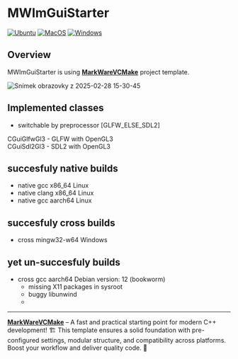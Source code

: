 # MWImGuiStarter

[![Ubuntu](https://github.com/tomasmark79/MWImGuiStarter/actions/workflows/ubuntu.yml/badge.svg)](https://github.com/tomasmark79/MWImGuiStarter/actions/workflows/ubuntu.yml)
[![MacOS](https://github.com/tomasmark79/MWImGuiStarter/actions/workflows/macos.yml/badge.svg)](https://github.com/tomasmark79/MWImGuiStarter/actions/workflows/macos.yml)
[![Windows](https://github.com/tomasmark79/MWImGuiStarter/actions/workflows/windows.yml/badge.svg)](https://github.com/tomasmark79/MWImGuiStarter/actions/workflows/windows.yml)  

## Overview

MWImGuiStarter is using 
**[MarkWareVCMake](https://github.com/tomasmark79/MarkWareVCMake)** project template.  

![Snímek obrazovky z 2025-02-28 15-30-45](https://github.com/user-attachments/assets/fb6cb29f-b083-4b10-aa38-e56c2b4a8b6d)


## Implemented classes

 - switchable by preprocessor [GLFW_ELSE_SDL2]

CGuiGlfwGl3 - GLFW with OpenGL3  
CGuiSdl2Gl3 - SDL2 with OpenGL3

## succesfuly native builds

 - native gcc x86_64 Linux
 - native clang x86_64 Linux
 - native gcc aarch64 Linux

## succesfuly cross builds
 
 - cross mingw32-w64 Windows
 
## yet un-succesfuly builds

 - cross gcc aarch64 Debian version: 12 (bookworm)
   - missing X11 packages in sysroot
   - buggy libunwind
   - 

---

**[MarkWareVCMake](https://github.com/tomasmark79/MarkWareVCMake)** – A fast and practical starting point for modern C++ development! 🏗️ This template ensures a solid foundation with pre-configured settings, modular structure, and compatibility across platforms. Boost your workflow and deliver quality code. 🌈

